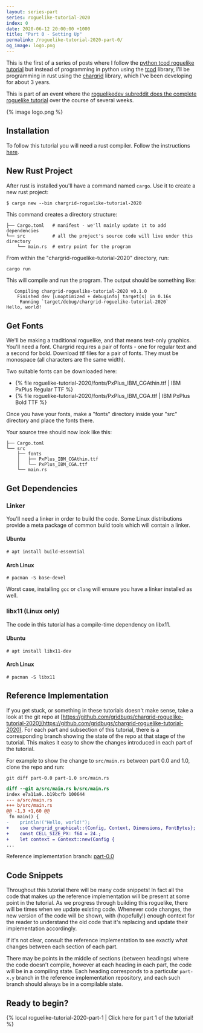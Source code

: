 ```yaml
---
layout: series-part
series: roguelike-tutorial-2020
index: 0
date: 2020-06-12 20:00:00 +1000
title: "Part 0 - Setting Up"
permalink: /roguelike-tutorial-2020-part-0/
og_image: logo.png
---
```


This is the first of a series of posts where I follow the
[python tcod roguelike tutorial](http://rogueliketutorials.com/)
but instead of programming in python using the
[tcod](https://github.com/libtcod/libtcod) library, I'll be programming
in rust using the [chargrid](https://github.com/gridbugs/chargrid)
library, which I've been developing for about 3 years.

This is part of an event where the [roguelikedev subreddit does the complete
roguelike tutorial](https://old.reddit.com/r/roguelikedev/wiki/python_tutorial_series)
over the course of several weeks.

{% image logo.png %}

## Installation

To follow this tutorial you will need a rust compiler. Follow the instructions [here](https://www.rust-lang.org/tools/install).

## New Rust Project

After rust is installed you'll have a command named `cargo`. Use it to create a new rust project:

```
$ cargo new --bin chargrid-roguelike-tutorial-2020
```

This command creates a directory structure:

```
├── Cargo.toml   # manifest - we'll mainly update it to add dependencies
└── src          # all the project's source code will live under this directory
    └── main.rs  # entry point for the program
```

From within the "chargrid-roguelike-tutorial-2020" directory, run:

```bash
cargo run
```

This will compile and run the program. The output should be something like:

```
   Compiling chargrid-roguelike-tutorial-2020 v0.1.0
    Finished dev [unoptimized + debuginfo] target(s) in 0.16s
     Running `target/debug/chargrid-roguelike-tutorial-2020`
Hello, world!

```

## Get Fonts

We'll be making a traditional roguelike, and that means text-only graphics.
You'll need a font. Chargrid requires a pair of fonts - one for regular text and a second for bold.
Download ttf files for a pair of fonts. They must be monospace (all characters are the same width).

Two suitable fonts can be downloaded here:

- {% file roguelike-tutorial-2020/fonts/PxPlus_IBM_CGAthin.ttf | IBM PxPlus Regular TTF %}
- {% file roguelike-tutorial-2020/fonts/PxPlus_IBM_CGA.ttf | IBM PxPlus Bold TTF %}

Once you have your fonts, make a "fonts" directory inside your "src" directory and place the
fonts there.

Your source tree should now look like this:
```
├── Cargo.toml
└── src
    ├── fonts
    │   ├── PxPlus_IBM_CGAthin.ttf
    │   └── PxPlus_IBM_CGA.ttf
    └── main.rs
```

## Get Dependencies

### Linker

You'll need a linker in order to build the code. Some Linux distributions provide a meta package of
common build tools which will contain a linker.

#### Ubuntu
```
# apt install build-essential
```

#### Arch Linux
```
# pacman -S base-devel
```

Worst case, installing `gcc` or `clang` will ensure you have a linker installed as well.

### libx11 (Linux only)

The code in this tutorial has a compile-time dependency on libx11.

#### Ubuntu
```
# apt install libx11-dev
```

#### Arch Linux
```
# pacman -S libx11
```

## Reference Implementation

If you get stuck, or something in these tutorials doesn't make sense, take a look at the git repo at
[https://github.com/gridbugs/chargrid-roguelike-tutorial-2020](https://github.com/gridbugs/chargrid-roguelike-tutorial-2020).
For each part and subsection of this tutorial, there is a corresponding branch showing the state of the repo
at that stage of the tutorial. This makes it easy to show the changes introduced in each part of the tutorial.

For example to show the change to `src/main.rs` between part 0.0 and 1.0, clone the repo and run:
```
git diff part-0.0 part-1.0 src/main.rs
```

```diff
diff --git a/src/main.rs b/src/main.rs
index e7a11a9..b19bcfb 100644
--- a/src/main.rs
+++ b/src/main.rs
@@ -1,3 +1,60 @@
 fn main() {
-    println!("Hello, world!");
+    use chargrid_graphical::{Config, Context, Dimensions, FontBytes};
+    const CELL_SIZE_PX: f64 = 24.;
+    let context = Context::new(Config {
...
```

Reference implementation branch: [part-0.0](https://github.com/gridbugs/chargrid-roguelike-tutorial-2020/tree/part-0.0)

## Code Snippets

Throughout this tutorial there will be many code snippets!
In fact all the code that makes up the reference implementation will be present at some point in the tutorial.
As we progress through building this roguelike, there will be times when we update existing code.
Whenever code changes, the new version of the code will be shown, with (hopefully!) enough context for the reader
to understand the old code that it's replacing and update their implementation accordingly.

If it's not clear, consult the reference implementation to see exactly what changes between each section of each part.

There may be points in the middle of sections (between headings) where the code doesn't compile, however at each heading
in each part, the code will be in a compiling state. Each heading corresponds to a particular `part-x.y` branch
in the reference implementation repository, and each such branch should always be in a compilable state.

## Ready to begin?

{% local roguelike-tutorial-2020-part-1 | Click here for part 1 of the tutorial! %}
